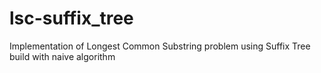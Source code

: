 # lsc-suffix_tree
Implementation of Longest Common Substring problem using Suffix Tree build with naive algorithm
